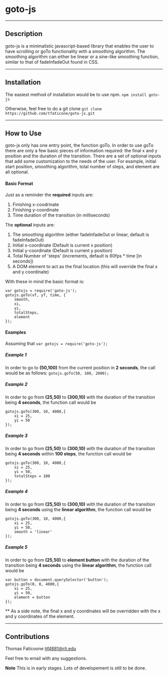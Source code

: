 # goto-js
* * *
## Description
goto-js is a minimalistic javascript-based library that enables
the user to have scrolling or goTo functionality with a smoothing
algorithm. The smoothing algorithm can either be linear or a sine-like
smoothing function, similar to that of fadeInfadeOut found in CSS.

* * *

## Installation

The easiest method of installation would be to use npm.
```npm install goto-js```

Otherwise, feel free to do a git clone
```git clone https://github.com/tfaticone/goto-js.git```

* * *

## How to Use
goto-js only has one entry point, the function goTo. In order to use goTo there are only a few basic pieces of information required: the final x and y position and the duration of the transition. There are a set of optional inputs that add some customization to the needs of the user. For example, initial start position, smoothing algorithm, total number of steps, and element are all optional.

#### Basic Format
Just as a reminder the **required** inputs are:
1. Finishing x-coodrinate
2. Finishing y-coordinate
3. Time duration of the transition (in milliseconds)

The **optional** inputs are:
1. The smoothing algorithm (either fadeInfadeOut or linear, default is fadeInfadeOut)
2. Initial x-coordinate (Default is current x position)
3. Initial y-coordinate (Default is current y position)
4. Total Number of 'steps' (increments, default is 60fps * time [in seconds])
5. A DOM element to act as the final location (this will override the final x and y coordinate)


With these in mind the basic format is:
```
var gotojs = require('goto-js');
gotojs.goTo(xf, yf, time, {
    smooth,
    xi,
    yi,
    totalSteps,
    element
});
```

#### Examples
Assuming that
```var gotojs = require('goto-js');```

##### Example 1
In order to go to **(50,100)** from the current position in **2 seconds**, the call would be as follows:
```gotojs.goTo(50, 100, 2000);```

##### Example 2
In order to go from **(25,50)** to **(300,10)** with the duration of the transition being **4 seconds**, the function call would be
```
gotojs.goTo(300, 10, 4000,{
    xi = 25,
    yi = 50
});
```

##### Example 3
In order to go from **(25,50)** to **(300,10)** with the duration of the transition being **4 seconds** within **100 steps**, the function call would be
```
gotojs.goTo(300, 10, 4000,{
    xi = 25,
    yi = 50,
    totalSteps = 100
});
```

##### Example 4
In order to go from **(25,50)** to **(300,10)** with the duration of the transition being **4 seconds** using the **linear algorithm**, the function call would be
```
gotojs.goTo(300, 10, 4000,{
    xi = 25,
    yi = 50,
    smooth = 'linear'
});
```

##### Example 5
In order to go from **(25,50)** to **element button** with the duration of the transition being **4 seconds** using the **linear algorithm**, the function call would be
```
var button = document.querySelector('button');
gotojs.goTo(0, 0, 4000,{
    xi = 25,
    yi = 50,
    element = button
});
```

** As a side note, the final x and y coordinates will be overridden with the x and y coordinates of the element.
* * *
## Contributions
Thomas Faticoone <tjf4881@rit.edu>

Feel free to email with any suggestions.

**Note** This is in early stages. Lots of developement is still to be done.